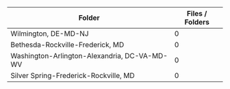 | Folder                                       |   Files / Folders |
|----------------------------------------------|-------------------|
| Wilmington, DE-MD-NJ                         |                 0 |
| Bethesda-Rockville-Frederick, MD             |                 0 |
| Washington-Arlington-Alexandria, DC-VA-MD-WV |                 0 |
| Silver Spring-Frederick-Rockville, MD        |                 0 |